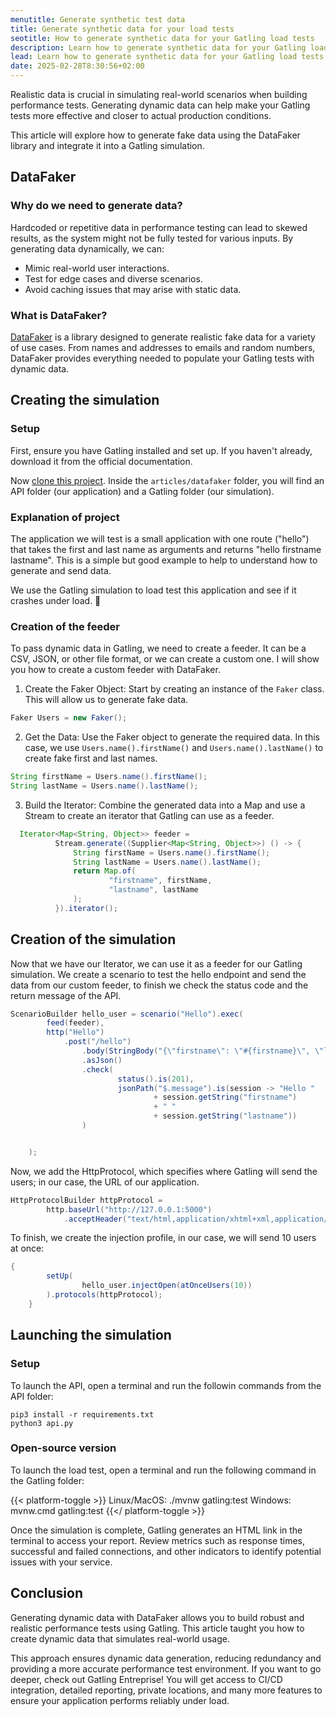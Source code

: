 ```yaml
---
menutitle: Generate synthetic test data
title: Generate synthetic data for your load tests
seotitle: How to generate synthetic data for your Gatling load tests
description: Learn how to generate synthetic data for your Gatling load tests
lead: Learn how to generate synthetic data for your Gatling load tests
date: 2025-02-28T8:30:56+02:00
---
```


Realistic data is crucial in simulating real-world scenarios when building performance tests. Generating dynamic data can help make your Gatling tests more effective and closer to actual production conditions.

This article will explore how to generate fake data using the DataFaker library and integrate it into a Gatling simulation.

## DataFaker

### Why do we need to generate data?

Hardcoded or repetitive data in performance testing can lead to skewed results, as the system might not be fully tested for various inputs. By generating data dynamically, we can:

- Mimic real-world user interactions.
- Test for edge cases and diverse scenarios.
- Avoid caching issues that may arise with static data.

### What is DataFaker?

[DataFaker](https://www.datafaker.net/) is a library designed to generate realistic fake data for a variety of use cases. From names and addresses to emails and random numbers, DataFaker provides everything needed to populate your Gatling tests with dynamic data.

## Creating the simulation

### Setup

First, ensure you have Gatling installed and set up. If you haven't already, download it from the official documentation.

Now [clone this project](https://github.com/gatling/devrel-projects). Inside the `articles/datafaker` folder, you will find an API folder (our application) and a Gatling folder (our simulation).

### Explanation of project

The application we will test is a small application with one route ("hello") that takes the first and last name as arguments and returns "hello firstname lastname". This is a simple but good example to help to understand how to generate and send data.

We use the Gatling simulation to load test this application and see if it crashes under load. 🚀

### Creation of the feeder

To pass dynamic data in Gatling, we need to create a feeder. It can be a CSV, JSON, or other file format, or we can create a custom one. I will show you how to create a custom feeder with DataFaker.

1. Create the Faker Object: Start by creating an instance of the `Faker` class. This will allow us to generate fake data.

  ```java
  Faker Users = new Faker();
  ```

2. Get the Data: Use the Faker object to generate the required data. In this case, we use `Users.name().firstName()` and `Users.name().lastName()` to create fake first and last names.

```java
String firstName = Users.name().firstName();
String lastName = Users.name().lastName();
```
3. Build the Iterator: Combine the generated data into a Map and use a Stream to create an iterator that Gatling can use as a feeder.

  ```java
    Iterator<Map<String, Object>> feeder =
            Stream.generate((Supplier<Map<String, Object>>) () -> {
                String firstName = Users.name().firstName();
                String lastName = Users.name().lastName();
                return Map.of(
                        "firstname", firstName,
                        "lastname", lastName
                );
            }).iterator();
  ```

## Creation of the simulation

Now that we have our Iterator, we can use it as a feeder for our Gatling simulation. We create a scenario to test the hello endpoint and send the data from our custom feeder, to finish we check the status code and the return message of the API.

```java
ScenarioBuilder hello_user = scenario("Hello").exec(
        feed(feeder),
        http("Hello")
            .post("/hello")
                .body(StringBody("{\"firstname\": \"#{firstname}\", \"lastname\": \"#{lastname}\"}"))
                .asJson()
                .check(
                        status().is(201),
                        jsonPath("$.message").is(session -> "Hello "
                                + session.getString("firstname")
                                + " "
                                + session.getString("lastname"))
                )


    );
```
Now, we add the HttpProtocol, which specifies where Gatling will send the users; in our case, the URL of our application.

```java
HttpProtocolBuilder httpProtocol =
        http.baseUrl("http://127.0.0.1:5000")
            .acceptHeader("text/html,application/xhtml+xml,application/xml;q=0.9,*/*;q=0.8");
```

To finish, we create the injection profile, in our case, we will send 10 users at once:

```java
{
        setUp(
                hello_user.injectOpen(atOnceUsers(10))
        ).protocols(httpProtocol);
    }
```

## Launching the simulation

### Setup

To launch the API, open a terminal and run the followin commands from the API folder:

```console
pip3 install -r requirements.txt
python3 api.py
```

### Open-source version

To launch the load test, open a terminal and run the following command in the Gatling folder:

{{< platform-toggle >}}
Linux/MacOS: ./mvnw gatling:test
Windows: mvnw.cmd gatling:test
{{</ platform-toggle >}}

Once the simulation is complete, Gatling generates an HTML link in the terminal to access your report. Review metrics such as response times, successful and failed connections, and other indicators to identify potential issues with your service.

## Conclusion

Generating dynamic data with DataFaker allows you to build robust and realistic performance tests using Gatling. This article taught you how to create dynamic data that simulates real-world usage. 

This approach ensures dynamic data generation, reducing redundancy and providing a more accurate performance test environment. If you want to go deeper, check out Gatling Entreprise! You will get access to CI/CD integration, detailed reporting, private locations, and many more features to ensure your application performs reliably under load.
